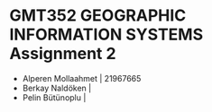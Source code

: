 # GMT352 GEOGRAPHIC INFORMATION SYSTEMS Assignment 2
* Alperen Mollaahmet | 21967665
* Berkay Naldöken |
* Pelin Bütünoplu |
